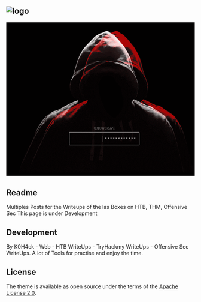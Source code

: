 ![logo](h.png)
--

[![design](descarga.gif)](https://ki-pr0.github.io/)

## Readme

Multiples Posts for the Writeups of the las Boxes on HTB, THM, Offensive Sec
This page is under Development

## Development

By K0H4ck - Web - HTB WriteUps - TryHackmy WriteUps - Offensive Sec WriteUps. A lot of Tools for practise and enjoy the time.

## License

The theme is available as open source under the terms of the [Apache License 2.0](https://opensource.org/licenses/Apache-2.0).
